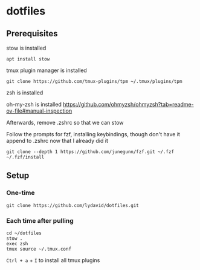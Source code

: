 # dotfiles

## Prerequisites

stow is installed
```
apt install stow
```

tmux plugin manager is installed
```
git clone https://github.com/tmux-plugins/tpm ~/.tmux/plugins/tpm
```

zsh is installed

oh-my-zsh is installed
https://github.com/ohmyzsh/ohmyzsh?tab=readme-ov-file#manual-inspection

Afterwards, remove .zshrc so that we can stow

Follow the prompts for fzf, installing keybindings, though don't have it append to .zshrc now that I already did it
```
git clone --depth 1 https://github.com/junegunn/fzf.git ~/.fzf
~/.fzf/install
```


## Setup

### One-time

```
git clone https://github.com/lydavid/dotfiles.git
```

### Each time after pulling

```
cd ~/dotfiles
stow .
exec zsh
tmux source ~/.tmux.conf
```

`Ctrl + a` + `I` to install all tmux plugins
